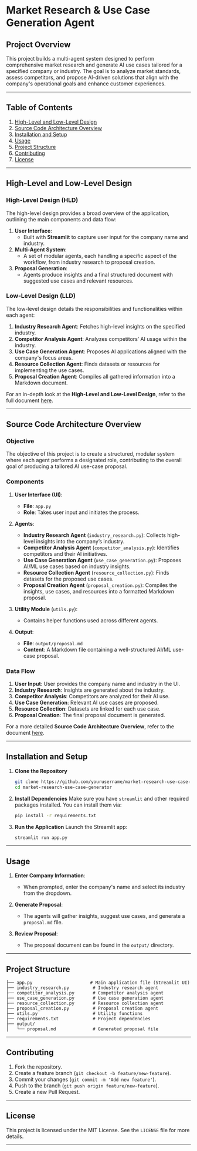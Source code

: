 # **Market Research & Use Case Generation Agent**

## **Project Overview**

This project builds a multi-agent system designed to perform comprehensive market research and generate AI use cases tailored for a specified company or industry. The goal is to analyze market standards, assess competitors, and propose AI-driven solutions that align with the company's operational goals and enhance customer experiences.

---

## **Table of Contents**
1. [High-Level and Low-Level Design](#high-level-and-low-level-design)
2. [Source Code Architecture Overview](#source-code-architecture-overview)
3. [Installation and Setup](#installation-and-setup)
4. [Usage](#usage)
5. [Project Structure](#project-structure)
6. [Contributing](#contributing)
7. [License](#license)

---

## **High-Level and Low-Level Design**

### **High-Level Design (HLD)**
The high-level design provides a broad overview of the application, outlining the main components and data flow:
1. **User Interface**:
   - Built with **Streamlit** to capture user input for the company name and industry.
2. **Multi-Agent System**:
   - A set of modular agents, each handling a specific aspect of the workflow, from industry research to proposal creation.
3. **Proposal Generation**:
   - Agents produce insights and a final structured document with suggested use cases and relevant resources.

### **Low-Level Design (LLD)**
The low-level design details the responsibilities and functionalities within each agent:
1. **Industry Research Agent**: Fetches high-level insights on the specified industry.
2. **Competitor Analysis Agent**: Analyzes competitors’ AI usage within the industry.
3. **Use Case Generation Agent**: Proposes AI applications aligned with the company's focus areas.
4. **Resource Collection Agent**: Finds datasets or resources for implementing the use cases.
5. **Proposal Creation Agent**: Compiles all gathered information into a Markdown document.

For an in-depth look at the **High-Level and Low-Level Design**, refer to the full document [here](https://docs.google.com/document/d/1dF4K5eq-rGsFWemyIB7jWYisbDhw6UZsLMs1l3mt78A/edit?usp=sharing).

---

## **Source Code Architecture Overview**

### **Objective**
The objective of this project is to create a structured, modular system where each agent performs a designated role, contributing to the overall goal of producing a tailored AI use-case proposal.

### **Components**

1. **User Interface (UI)**: 
   - **File**: `app.py`
   - **Role**: Takes user input and initiates the process.

2. **Agents**:
   - **Industry Research Agent** (`industry_research.py`): Collects high-level insights into the company’s industry.
   - **Competitor Analysis Agent** (`competitor_analysis.py`): Identifies competitors and their AI initiatives.
   - **Use Case Generation Agent** (`use_case_generation.py`): Proposes AI/ML use cases based on industry insights.
   - **Resource Collection Agent** (`resource_collection.py`): Finds datasets for the proposed use cases.
   - **Proposal Creation Agent** (`proposal_creation.py`): Compiles the insights, use cases, and resources into a formatted Markdown proposal.

3. **Utility Module** (`utils.py`): 
   - Contains helper functions used across different agents.

4. **Output**:
   - **File**: `output/proposal.md`
   - **Content**: A Markdown file containing a well-structured AI/ML use-case proposal.

### **Data Flow**
1. **User Input**: User provides the company name and industry in the UI.
2. **Industry Research**: Insights are generated about the industry.
3. **Competitor Analysis**: Competitors are analyzed for their AI use.
4. **Use Case Generation**: Relevant AI use cases are proposed.
5. **Resource Collection**: Datasets are linked for each use case.
6. **Proposal Creation**: The final proposal document is generated.

For a more detailed **Source Code Architecture Overview**, refer to the document [here](https://docs.google.com/document/d/19vYVqlAD4qdOTYUiH_twYgIcKK2fv9NJXL8nOf0AMG0/edit?usp=sharing).

---

## **Installation and Setup**

1. **Clone the Repository**
   ```bash
   git clone https://github.com/yourusername/market-research-use-case-generator.git
   cd market-research-use-case-generator
   ```

2. **Install Dependencies**
   Make sure you have `streamlit` and other required packages installed. You can install them via:
   ```bash
   pip install -r requirements.txt
   ```

3. **Run the Application**
   Launch the Streamlit app:
   ```bash
   streamlit run app.py
   ```

---

## **Usage**

1. **Enter Company Information**:
   - When prompted, enter the company's name and select its industry from the dropdown.
   
2. **Generate Proposal**:
   - The agents will gather insights, suggest use cases, and generate a `proposal.md` file.

3. **Review Proposal**:
   - The proposal document can be found in the `output/` directory.

---

## **Project Structure**

```plaintext
├── app.py                      # Main application file (Streamlit UI)
├── industry_research.py         # Industry research agent
├── competitor_analysis.py       # Competitor analysis agent
├── use_case_generation.py       # Use case generation agent
├── resource_collection.py       # Resource collection agent
├── proposal_creation.py         # Proposal creation agent
├── utils.py                     # Utility functions
├── requirements.txt             # Project dependencies
├── output/
│   └── proposal.md              # Generated proposal file
```

---

## **Contributing**

1. Fork the repository.
2. Create a feature branch (`git checkout -b feature/new-feature`).
3. Commit your changes (`git commit -m 'Add new feature'`).
4. Push to the branch (`git push origin feature/new-feature`).
5. Create a new Pull Request.

---

## **License**

This project is licensed under the MIT License. See the `LICENSE` file for more details.

---
